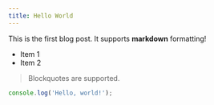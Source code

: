 ```yaml
---
title: Hello World
---
```


This is the first blog post. It supports **markdown** formatting!

- Item 1
- Item 2

> Blockquotes are supported.

```js
console.log('Hello, world!');
```
